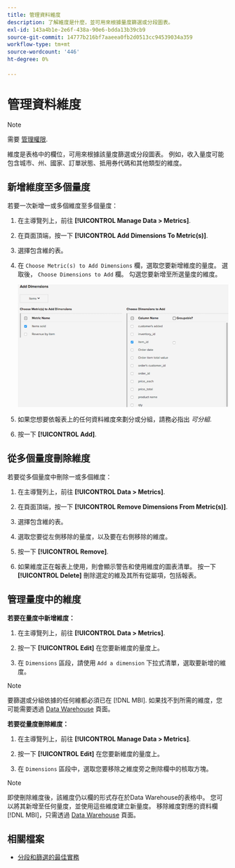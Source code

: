 ```yaml
---
title: 管理資料維度
description: 了解維度是什麼，並可用來根據量度篩選或分段圖表。
exl-id: 143a4b1e-2e6f-438a-90e6-bdda13b39cb9
source-git-commit: 14777b216bf7aaeea0fb2d0513cc94539034a359
workflow-type: tm+mt
source-wordcount: '446'
ht-degree: 0%

---
```


# 管理資料維度

>[!NOTE]
>
>需要 [管理權限](../../administrator/user-management/user-management.md).

維度是表格中的欄位，可用來根據該量度篩選或分段圖表。 例如，收入量度可能包含城市、州、國家、訂單狀態、抵用券代碼和其他類型的維度。

## 新增維度至多個量度

若要一次新增一或多個維度至多個量度：

1. 在主導覽列上，前往 **[!UICONTROL Manage Data > Metrics]**.

1. 在頁面頂端，按一下 **[!UICONTROL Add Dimensions To Metric(s)]**.

1. 選擇包含維的表。

1. 在 `Choose Metric(s) to Add Dimensions` 欄，選取您要新增維度的量度。 選取後， `Choose Dimensions to Add` 欄。 勾選您要新增至所選量度的維度。

   ![](../../assets/Add_Dimensions.png)

1. 如果您想要依報表上的任何資料維度來劃分或分組，請務必指出 _可分組_.

1. 按一下 **[!UICONTROL Add]**.

## 從多個量度刪除維度

若要從多個量度中刪除一或多個維度：

1. 在主導覽列上，前往 **[!UICONTROL Data > Metrics]**.

1. 在頁面頂端，按一下 **[!UICONTROL Remove Dimensions From Metric(s)]**.

1. 選擇包含維的表。

1. 選取您要從左側移除的量度，以及要在右側移除的維度。

1. 按一下 **[!UICONTROL Remove]**.

1. 如果維度正在報表上使用，則會顯示警告和使用維度的圖表清單。 按一下 **[!UICONTROL Delete]** 刪除選定的維及其所有從屬項，包括報表。

## 管理量度中的維度

**若要在量度中新增維度：**

1. 在主導覽列上，前往 **[!UICONTROL Data > Metrics]**.

1. 按一下 **[!UICONTROL Edit]** 在您要新維度的量度上。

1. 在 `Dimensions` 區段，請使用 `Add a dimension` 下拉式清單，選取要新增的維度。

>[!NOTE]
>
>要篩選或分組依據的任何維都必須已在 [!DNL MBI]. 如果找不到所需的維度，您可能需要透過 [Data Warehouse](../data-warehouse-mgr/tour-dwm.md) 頁面。


**若要從量度刪除維度：**

1. 在主導覽列上，前往 **[!UICONTROL Manage Data > Metrics]**.

1. 按一下 **[!UICONTROL Edit]** 在您要新維度的量度上。

1. 在 `Dimensions` 區段中，選取您要移除之維度旁之刪除欄中的核取方塊。

>[!NOTE]
>
>即使刪除維度後，該維度仍以欄的形式存在於Data Warehouse的表格中。 您可以將其新增至任何量度，並使用這些維度建立新量度。 移除維度對應的資料欄 [!DNL MBI]，只需透過 [Data Warehouse](../data-warehouse-mgr/tour-dwm.md) 頁面。

## 相關檔案

* [分段和篩選的最佳實務](../../best-practices/segment-filter.md)

